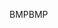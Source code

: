 <span data-ttu-id="48e45-101">BMP</span><span class="sxs-lookup"><span data-stu-id="48e45-101">BMP</span></span>